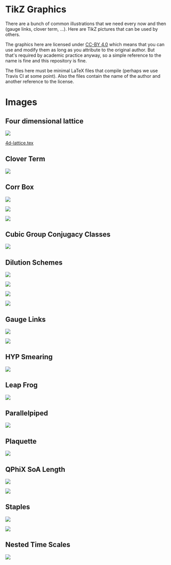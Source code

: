 # TikZ Graphics

There are a bunch of common illustrations that we need every now and then
(gauge links, clover term, ...). Here are TikZ pictures that can be used by
others.

The graphics here are licensed under [CC-BY
4.0](https://creativecommons.org/licenses/by/4.0/) which means that you can use
and modify them as long as you attribute to the original author. But that's
required by academic practice anyway, so a simple reference to the name is
fine and this repository is fine.

The files here must be minimal LaTeX files that compile (perhaps we use
Travis CI at some point). Also the files contain the name of the author and
another reference to the license.

# Images

## Four dimensional lattice

![](4d-lattice.png)

[4d-lattice.tex](4d-lattice.tex)

## Clover Term

![](clover-term.png)

## Corr Box

![](corr_box.png)

![](corr_cross.png)

![](corr_direct.png)

## Cubic Group Conjugacy Classes

![](cubic-group-conjugacy-classes.png)

## Dilution Schemes

![](dilution-block.png)

![](dilution-full.png)

![](dilution-interlace.png)

![](dilution-none.png)

## Gauge Links

![](gauge-link-backwards.png)

![](gauge-link-forward.png)

## HYP Smearing

![](hyp.png)

## Leap Frog

![](leap-frog.png)

## Parallelpiped

![](parallelpiped.png)

## Plaquette

![](plaquette.png)

## QPhiX SoA Length

![](qphix-soalen.png)

![](soalen.png)

## Staples

![](staple-down.png)

![](staple-up.png)

## Nested Time Scales

![](time-scales-test.png)
